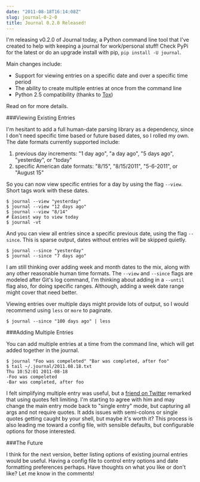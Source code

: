 ```yaml
---
date: "2011-08-18T16:14:08Z"
slug: journal-0-2-0
title: Journal 0.2.0 Released!
---
```


I'm releasing v0.2.0 of Journal today, a Python command line tool that I've
created to help with keeping a journal for work/personal stuff! Check PyPi for
the latest or do an upgrade install with pip, `pip install -U journal`.

Main changes include:

- Support for viewing entries on a specific date and over a specific time period
- The ability to create multiple entries at once from the command line
- Python 2.5 compatibility (thanks to [Tox][3])

Read on for more details.

###Viewing Existing Entries

I'm hesitant to add a full human-date parsing library as a dependency, since I
don't need specific time based or future based dates, so I rolled my own. The
date formats currently supported include:

1. previous day increments: "1 day ago", "a day ago", "5 days ago", "yesterday",
   or "today"
2. specific American date formats: "8/15", "8/15/2011", "5-6-2011", or "August
   15"

So you can now view specific entries for a day by using the flag `--view`. Short
tags work with these dates.

    $ journal --view "yesterday"
    $ journal --view "12 days ago"
    $ journal --view "8/14"
    # Easiest way to view today
    $ journal -vt

And you can view all entries since a specific previous date, using the flag
`--since`. This is sparse output, dates without entries will be skipped quietly.

    $ journal --since "yesterday"
    $ journal --since "7 days ago"

I am still thinking over adding week and month dates to the mix, along with any
other reasonable human time formats. The `--view` and `--since` flags are
modeled after Git's log command, I'm thinking about adding in a `--until` flag
also, for doing specific ranges. Although, adding a week date range might cover
that need better.

Viewing entries over multiple days might provide lots of output, so I would
recommend using `less` or `more` to paginate.

    $ journal --since "100 days ago" | less

###Adding Multiple Entries

You can add multiple entries at a time from the command line, which will get
added together in the journal.

    $ journal "Foo was compeleted" "Bar was completed, after foo"
    $ tail ~/.journal/2011.08.18.txt
    Thu 10:52:01 2011-08-18
    -Foo was compeleted
    -Bar was completed, after foo

I felt simplifying multiple entry was useful, but a [friend on Twitter][2]
remarked that using quotes felt limiting. I'm starting to agree with him and may
change the main entry mode back to "single entry" mode, but capturing all args
and not require quotes. It adds issues with semi-colons or single quotes getting
caught by your shell, but maybe it's worth it? This process is also leading me
toward a config file, with sensible defaults, but configurable options for those
interested.

###The Future

I think for the next version, better listing options of existing journal entries
would be useful. Having a config file to control entry options and date
formatting preferences perhaps. Have thoughts on what you like or don't like?
Let me know in the comments!

[1]: /2011/08/16/journaling
[2]: https://twitter.com/electroly/status/104205241360199680
[3]: http://pypi.python.org/pypi/tox
